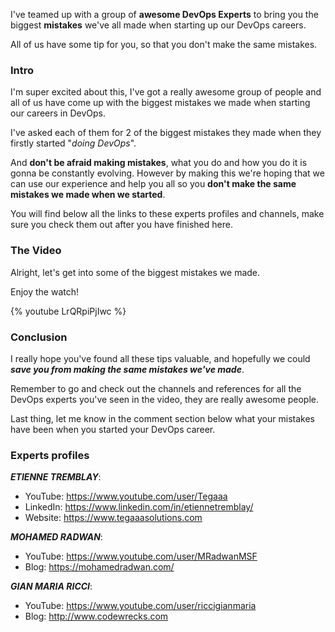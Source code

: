 I've teamed up with a group of __awesome DevOps Experts__  to bring you the biggest __mistakes__ we've all made when starting up our DevOps careers.

All of us have some tip for you, so that you don't make the same mistakes.

### Intro

I'm super excited about this, I've got a really awesome group of people and all of us have come up with the biggest mistakes we made when starting our careers in DevOps.

I've asked each of them for 2 of the biggest mistakes they made when they firstly started "_doing DevOps_".

And __don't be afraid making mistakes__, what you do and how you do it is gonna be constantly evolving. However by making this we're hoping that we can use our experience and help you all so you __don't make the same mistakes we made when we started__.

You will find below all the links to these experts profiles and channels, make sure you check them out after you have finished here.

### The Video

Alright, let's get into some of the biggest mistakes we made.

Enjoy the watch!

{% youtube LrQRpiPjIwc %}

### Conclusion

I really hope you've found all these tips valuable, and hopefully we could ___save you from making the same mistakes we've made___.

Remember to go and check out the channels and references for all the DevOps experts you've seen in the video, they are really awesome people.

Last thing, let me know in the comment section below what your mistakes have been when you started your DevOps career.

### Experts profiles

___ETIENNE TREMBLAY___: 

- YouTube: https://www.youtube.com/user/Tegaaa
- LinkedIn: https://www.linkedin.com/in/etiennetremblay/
- Website: https://www.tegaaasolutions.com

___MOHAMED RADWAN___: 

- YouTube: https://www.youtube.com/user/MRadwanMSF
- Blog: https://mohamedradwan.com/

___GIAN MARIA RICCI___: 
- YouTube: https://www.youtube.com/user/riccigianmaria
- Blog: http://www.codewrecks.com